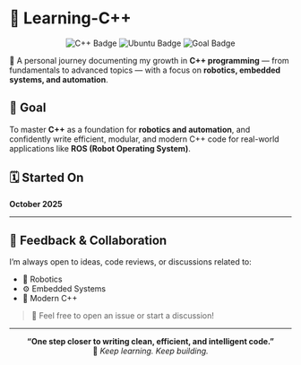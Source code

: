 
# 🧠 Learning-C++

<p align="center">
  <img src="https://img.shields.io/badge/Language-C++17-blue.svg?style=for-the-badge&logo=c%2B%2B" alt="C++ Badge">
  <img src="https://img.shields.io/badge/Platform-Ubuntu%2022.04%20%7C%20WSL2-orange?style=for-the-badge&logo=ubuntu" alt="Ubuntu Badge">
  <img src="https://img.shields.io/badge/Goal-Robotics%20%26%20Automation-green?style=for-the-badge&logo=robotframework" alt="Goal Badge">
</p>

🌱 A personal journey documenting my growth in **C++ programming** — from fundamentals to advanced topics — with a focus on **robotics, embedded systems, and automation**.

## 🚀 Goal

To master **C++** as a foundation for **robotics and automation**, and confidently write efficient, modular, and modern C++ code for real-world applications like **ROS (Robot Operating System)**.

## 🗓️ Started On
**October 2025**

---

## 💬 Feedback & Collaboration

I’m always open to ideas, code reviews, or discussions related to:
- 🦾 Robotics
- ⚙️ Embedded Systems
- 🧠 Modern C++
  
> 📩 Feel free to open an issue or start a discussion!

---

<p align="center">
  <b>“One step closer to writing clean, efficient, and intelligent code.”</b><br>
  🌌 <i>Keep learning. Keep building.</i>
</p>



